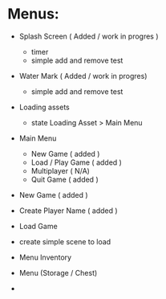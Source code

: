 # Menus:
 * Splash Screen ( Added / work in progres )
   * timer
   * simple add and remove test
 * Water Mark ( Added / work in progres)
   * simple add and remove test
 * Loading assets
   * state Loading Asset > Main Menu
 * Main Menu
   * New Game ( added )
   * Load / Play Game ( added )
   * Multiplayer ( N/A)
   * Quit Game ( added )

 * New Game ( added )
  * Create Player Name ( added )

 * Load Game
  * create simple scene to load

 * Menu Inventory
 * Menu (Storage / Chest)
 * 